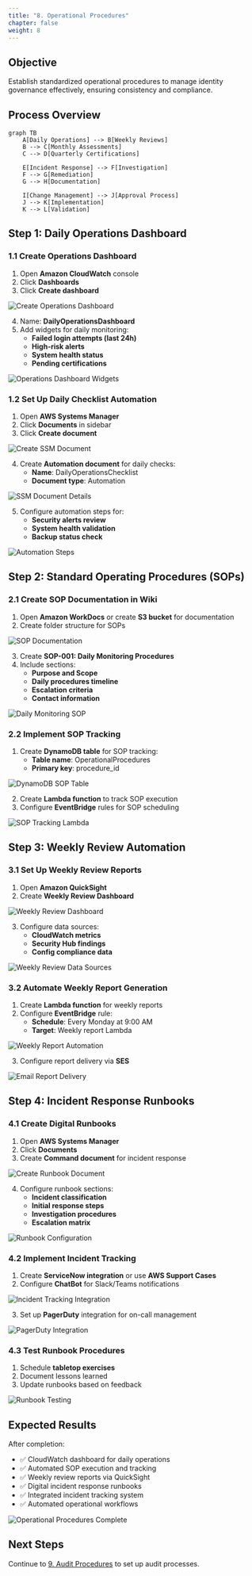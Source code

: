 ```yaml
---
title: "8. Operational Procedures"
chapter: false
weight: 8
---
```


## Objective

Establish standardized operational procedures to manage identity governance effectively, ensuring consistency and compliance.

## Process Overview

```mermaid
graph TB
    A[Daily Operations] --> B[Weekly Reviews]
    B --> C[Monthly Assessments]
    C --> D[Quarterly Certifications]
    
    E[Incident Response] --> F[Investigation]
    F --> G[Remediation]
    G --> H[Documentation]
    
    I[Change Management] --> J[Approval Process]
    J --> K[Implementation]
    K --> L[Validation]
```

## Step 1: Daily Operations Dashboard

### 1.1 Create Operations Dashboard

1. Open **Amazon CloudWatch** console
2. Click **Dashboards**
3. Click **Create dashboard**

![Create Operations Dashboard](/images/8/create-operations-dashboard.png?featherlight=false&width=90pc)

4. Name: **DailyOperationsDashboard**
5. Add widgets for daily monitoring:
   - **Failed login attempts (last 24h)**
   - **High-risk alerts**
   - **System health status**
   - **Pending certifications**

![Operations Dashboard Widgets](/images/8/operations-dashboard-widgets.png?featherlight=false&width=90pc)

### 1.2 Set Up Daily Checklist Automation

1. Open **AWS Systems Manager**
2. Click **Documents** in sidebar
3. Click **Create document**

![Create SSM Document](/images/8/create-ssm-document.png?featherlight=false&width=90pc)

4. Create **Automation document** for daily checks:
   - **Name**: DailyOperationsChecklist
   - **Document type**: Automation

![SSM Document Details](/images/8/ssm-document-details.png?featherlight=false&width=90pc)

5. Configure automation steps for:
   - **Security alerts review**
   - **System health validation**
   - **Backup status check**

![Automation Steps](/images/8/automation-steps.png?featherlight=false&width=90pc)

## Step 2: Standard Operating Procedures (SOPs)

### 2.1 Create SOP Documentation in Wiki

1. Open **Amazon WorkDocs** or create **S3 bucket** for documentation
2. Create folder structure for SOPs

![SOP Documentation](/images/8/sop-documentation.png?featherlight=false&width=90pc)

3. Create **SOP-001: Daily Monitoring Procedures**
4. Include sections:
   - **Purpose and Scope**
   - **Daily procedures timeline**
   - **Escalation criteria**
   - **Contact information**

![Daily Monitoring SOP](/images/8/daily-monitoring-sop.png?featherlight=false&width=90pc)

### 2.2 Implement SOP Tracking

1. Create **DynamoDB table** for SOP tracking:
   - **Table name**: OperationalProcedures
   - **Primary key**: procedure_id

![DynamoDB SOP Table](/images/8/dynamodb-sop-table.png?featherlight=false&width=90pc)

2. Create **Lambda function** to track SOP execution
3. Configure **EventBridge** rules for SOP scheduling

![SOP Tracking Lambda](/images/8/sop-tracking-lambda.png?featherlight=false&width=90pc)

## Step 3: Weekly Review Automation

### 3.1 Set Up Weekly Review Reports

1. Open **Amazon QuickSight**
2. Create **Weekly Review Dashboard**

![Weekly Review Dashboard](/images/8/weekly-review-dashboard.png?featherlight=false&width=90pc)

3. Configure data sources:
   - **CloudWatch metrics**
   - **Security Hub findings**
   - **Config compliance data**

![Weekly Review Data Sources](/images/8/weekly-review-data-sources.png?featherlight=false&width=90pc)

### 3.2 Automate Weekly Report Generation

1. Create **Lambda function** for weekly reports
2. Configure **EventBridge** rule:
   - **Schedule**: Every Monday at 9:00 AM
   - **Target**: Weekly report Lambda

![Weekly Report Automation](/images/8/weekly-report-automation.png?featherlight=false&width=90pc)

3. Configure report delivery via **SES**

![Email Report Delivery](/images/8/email-report-delivery.png?featherlight=false&width=90pc)

## Step 4: Incident Response Runbooks

### 4.1 Create Digital Runbooks

1. Open **AWS Systems Manager**
2. Click **Documents**
3. Create **Command document** for incident response

![Create Runbook Document](/images/8/create-runbook-document.png?featherlight=false&width=90pc)

4. Configure runbook sections:
   - **Incident classification**
   - **Initial response steps**
   - **Investigation procedures**
   - **Escalation matrix**

![Runbook Configuration](/images/8/runbook-configuration.png?featherlight=false&width=90pc)

### 4.2 Implement Incident Tracking

1. Create **ServiceNow integration** or use **AWS Support Cases**
2. Configure **ChatBot** for Slack/Teams notifications

![Incident Tracking Integration](/images/8/incident-tracking-integration.png?featherlight=false&width=90pc)

3. Set up **PagerDuty** integration for on-call management

![PagerDuty Integration](/images/8/pagerduty-integration.png?featherlight=false&width=90pc)

### 4.3 Test Runbook Procedures

1. Schedule **tabletop exercises**
2. Document lessons learned
3. Update runbooks based on feedback

![Runbook Testing](/images/8/runbook-testing.png?featherlight=false&width=90pc)

## Expected Results

After completion:

- ✅ CloudWatch dashboard for daily operations
- ✅ Automated SOP execution and tracking
- ✅ Weekly review reports via QuickSight
- ✅ Digital incident response runbooks
- ✅ Integrated incident tracking system
- ✅ Automated operational workflows

![Operational Procedures Complete](/images/8/operational-procedures-complete.png?featherlight=false&width=90pc)

## Next Steps

Continue to [9. Audit Procedures](../9-quy-trinh-kiem-toan) to set up audit processes.